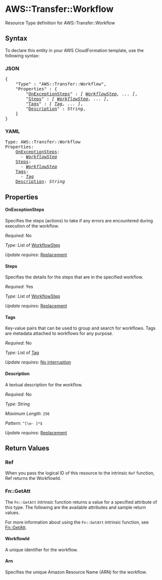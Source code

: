 # AWS::Transfer::Workflow

Resource Type definition for AWS::Transfer::Workflow

## Syntax

To declare this entity in your AWS CloudFormation template, use the following syntax:

### JSON

<pre>
{
    "Type" : "AWS::Transfer::Workflow",
    "Properties" : {
        "<a href="#onexceptionsteps" title="OnExceptionSteps">OnExceptionSteps</a>" : <i>[ <a href="workflowstep.md">WorkflowStep</a>, ... ]</i>,
        "<a href="#steps" title="Steps">Steps</a>" : <i>[ <a href="workflowstep.md">WorkflowStep</a>, ... ]</i>,
        "<a href="#tags" title="Tags">Tags</a>" : <i>[ <a href="tag.md">Tag</a>, ... ]</i>,
        "<a href="#description" title="Description">Description</a>" : <i>String</i>,
    }
}
</pre>

### YAML

<pre>
Type: AWS::Transfer::Workflow
Properties:
    <a href="#onexceptionsteps" title="OnExceptionSteps">OnExceptionSteps</a>: <i>
      - <a href="workflowstep.md">WorkflowStep</a></i>
    <a href="#steps" title="Steps">Steps</a>: <i>
      - <a href="workflowstep.md">WorkflowStep</a></i>
    <a href="#tags" title="Tags">Tags</a>: <i>
      - <a href="tag.md">Tag</a></i>
    <a href="#description" title="Description">Description</a>: <i>String</i>
</pre>

## Properties

#### OnExceptionSteps

Specifies the steps (actions) to take if any errors are encountered during execution of the workflow.

_Required_: No

_Type_: List of <a href="workflowstep.md">WorkflowStep</a>

_Update requires_: [Replacement](https://docs.aws.amazon.com/AWSCloudFormation/latest/UserGuide/using-cfn-updating-stacks-update-behaviors.html#update-replacement)

#### Steps

Specifies the details for the steps that are in the specified workflow.

_Required_: Yes

_Type_: List of <a href="workflowstep.md">WorkflowStep</a>

_Update requires_: [Replacement](https://docs.aws.amazon.com/AWSCloudFormation/latest/UserGuide/using-cfn-updating-stacks-update-behaviors.html#update-replacement)

#### Tags

Key-value pairs that can be used to group and search for workflows. Tags are metadata attached to workflows for any purpose.

_Required_: No

_Type_: List of <a href="tag.md">Tag</a>

_Update requires_: [No interruption](https://docs.aws.amazon.com/AWSCloudFormation/latest/UserGuide/using-cfn-updating-stacks-update-behaviors.html#update-no-interrupt)

#### Description

A textual description for the workflow.

_Required_: No

_Type_: String

_Maximum Length_: <code>256</code>

_Pattern_: <code>^[\w\- ]*$</code>

_Update requires_: [Replacement](https://docs.aws.amazon.com/AWSCloudFormation/latest/UserGuide/using-cfn-updating-stacks-update-behaviors.html#update-replacement)

## Return Values

### Ref

When you pass the logical ID of this resource to the intrinsic `Ref` function, Ref returns the WorkflowId.

### Fn::GetAtt

The `Fn::GetAtt` intrinsic function returns a value for a specified attribute of this type. The following are the available attributes and sample return values.

For more information about using the `Fn::GetAtt` intrinsic function, see [Fn::GetAtt](https://docs.aws.amazon.com/AWSCloudFormation/latest/UserGuide/intrinsic-function-reference-getatt.html).

#### WorkflowId

A unique identifier for the workflow.

#### Arn

Specifies the unique Amazon Resource Name (ARN) for the workflow.

